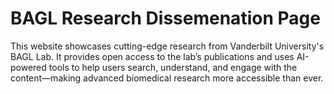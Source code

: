 # BAGL Research Dissemenation Page

This website showcases cutting-edge research from Vanderbilt University's BAGL Lab. It provides open access to the lab’s publications and uses AI-powered tools to help users search, understand, and engage with the content—making advanced biomedical research more accessible than ever.
